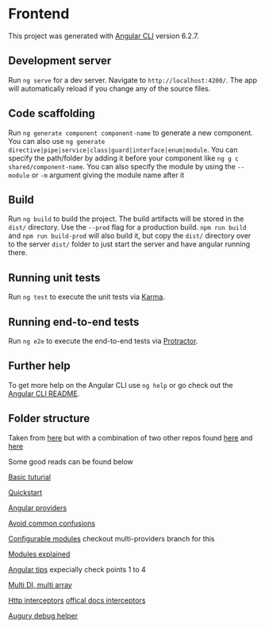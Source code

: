 # Frontend

This project was generated with [Angular CLI](https://github.com/angular/angular-cli) version 6.2.7.

## Development server

Run `ng serve` for a dev server. Navigate to `http://localhost:4200/`. The app will automatically reload if you change any of the source files.

## Code scaffolding

Run `ng generate component component-name` to generate a new component. You can also use `ng generate directive|pipe|service|class|guard|interface|enum|module`. You can specify the path/folder by adding it before your component like `ng g c shared/component-name`. You can also specify the module by using the `--module` or `-m` argument giving the module name after it

## Build

Run `ng build` to build the project. The build artifacts will be stored in the `dist/` directory. Use the `--prod` flag for a production build. `npm run build` and `npm run build-prod` will also build it, but copy the `dist/` directory over to the server `dist/` folder to just start the server and have angular running there.

## Running unit tests

Run `ng test` to execute the unit tests via [Karma](https://karma-runner.github.io).

## Running end-to-end tests

Run `ng e2e` to execute the end-to-end tests via [Protractor](http://www.protractortest.org/).

## Further help

To get more help on the Angular CLI use `ng help` or go check out the [Angular CLI README](https://github.com/angular/angular-cli/blob/master/README.md).

## Folder structure

Taken from [here](https://itnext.io/choosing-a-highly-scalable-folder-structure-in-angular-d987de65ec7)
but with a combination of two other repos found [here](https://github.com/ngx-rocket/starter-kit/tree/master/src) and [here](https://github.com/gothinkster/angular-realworld-example-app)

Some good reads can be found below

[Basic tuturial](https://angular.io/tutorial)

[Quickstart](https://angular.io/guide/quickstart)

[Angular providers](https://medium.com/claritydesignsystem/making-full-use-of-angular-providers-part-1-14609a09514b)

[Avoid common confusions](https://blog.angularindepth.com/avoiding-common-confusions-with-modules-in-angular-ada070e6891f)

[Configurable modules](https://medium.com/@michelestieven/angular-writing-configurable-modules-69e6ea23ea42) checkout multi-providers branch for this

[Modules explained](https://malcoded.com/posts/angular-fundamentals-modules)

[Angular tips](https://malcoded.com/posts/improve-your-angular-codebase) expecially check points 1 to 4

[Multi DI, multi array](https://netbasal.com/better-code-organization-with-angular-di-multi-option-31f691918655)

[Http interceptors](https://medium.com/@ryanchenkie_40935/angular-authentication-using-the-http-client-and-http-interceptors-2f9d1540eb8) [offical docs interceptors](https://angular.io/guide/http#intercepting-requests-and-responses)

[Augury debug helper](https://augury.rangle.io/)
